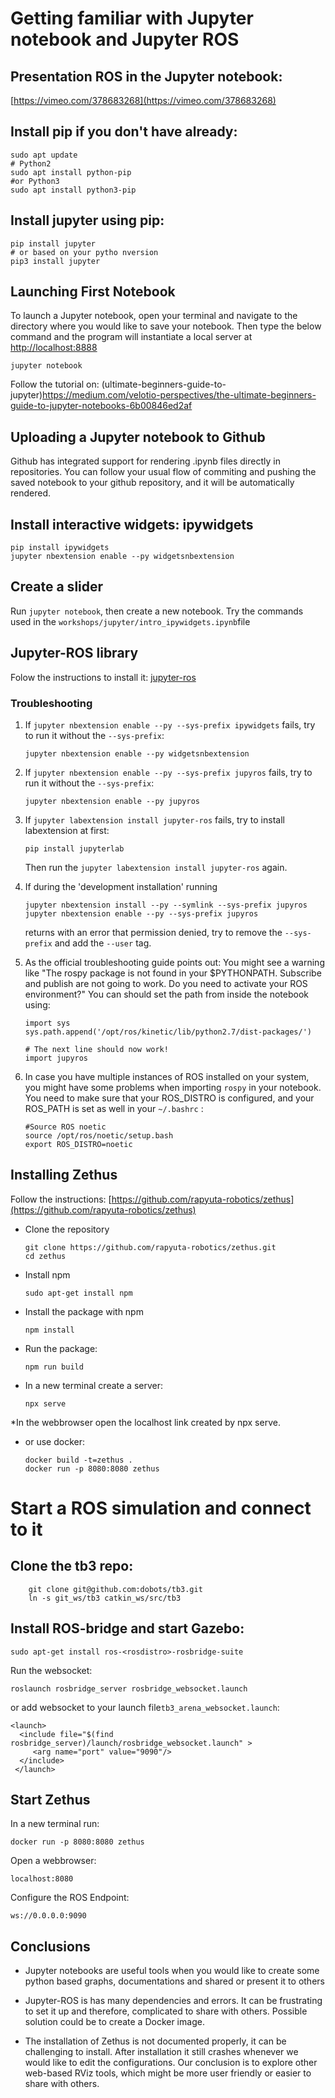 
# Getting familiar with Jupyter notebook and Jupyter ROS

## Presentation ROS in the Jupyter notebook:
[https://vimeo.com/378683268](https://vimeo.com/378683268)

## Install pip if you don't have already:
```
sudo apt update
# Python2 
sudo apt install python-pip
#or Python3
sudo apt install python3-pip
```

## Install jupyter using pip:
```
pip install jupyter
# or based on your pytho nversion
pip3 install jupyter
```

## Launching First Notebook

To launch a Jupyter notebook, open your terminal and navigate to the directory where you would like to save your notebook. Then type the below command and the program will instantiate a local server at  [http://localhost:8888](http://localhost:8888)

```
jupyter notebook
```

Follow the tutorial on:
(ultimate-beginners-guide-to-jupyter)https://medium.com/velotio-perspectives/the-ultimate-beginners-guide-to-jupyter-notebooks-6b00846ed2af

## Uploading a Jupyter notebook to Github

Github has integrated support for rendering  .ipynb files directly in repositories.
You can follow your usual flow of commiting and pushing the saved notebook to your github repository, and it will be automatically rendered.


## Install interactive widgets: ipywidgets

```
pip install ipywidgets
jupyter nbextension enable --py widgetsnbextension
```

## Create a slider

Run `jupyter notebook`, then create a new notebook.
Try the commands used in the `workshops/jupyter/intro_ipywidgets.ipynb`file

## Jupyter-ROS library

Folow the instructions to install it: [jupyter-ros](https://github.com/RoboStack/jupyter-ros)

### Troubleshooting

1. If `jupyter nbextension enable --py --sys-prefix ipywidgets` fails, try to run it without the `--sys-prefix`:
	```
	jupyter nbextension enable --py widgetsnbextension
	```

2. If `jupyter nbextension enable --py --sys-prefix jupyros` fails, try to run it without the `--sys-prefix`:
	```
	jupyter nbextension enable --py jupyros
	```

3. If `jupyter labextension install jupyter-ros` fails, try to install labextension at first:
	```
	pip install jupyterlab
	 ```
	Then run the `jupyter labextension install jupyter-ros` again.

4. If during the 'development installation' running
	 ```
	jupyter nbextension install --py --symlink --sys-prefix jupyros
	jupyter nbextension enable --py --sys-prefix jupyros
	``` 
	returns with an error that permission denied, try to remove the `--sys-prefix` and add 	the `--user` tag.


5. As the official troubleshooting guide points out: You might see a warning like "The rospy package is not found in your $PYTHONPATH. Subscribe and publish are not going to work. Do you need to activate your ROS environment?"
You can should set the path from inside the notebook using:
	```
	import sys
	sys.path.append('/opt/ros/kinetic/lib/python2.7/dist-packages/')

	# The next line should now work!
	import jupyros
	```
6.  In case you have multiple instances of ROS installed on your system, you might have some problems when importing `rospy` in your notebook.  You need to make sure that your ROS_DISTRO is configured, and your ROS_PATH is set as well in your `~/.bashrc` :
	
	```
	#Source ROS noetic
	source /opt/ros/noetic/setup.bash
	export ROS_DISTRO=noetic
	```

## Installing Zethus

Follow the instructions:
[https://github.com/rapyuta-robotics/zethus](https://github.com/rapyuta-robotics/zethus)

* Clone the repository
	 ```
	 git clone https://github.com/rapyuta-robotics/zethus.git
	 cd zethus
	 ```
 
 * Install npm
	 ```
	sudo apt-get install npm
	```

* Install the package with npm
	```
	npm install
	```

* Run the package:
	```
	npm run build
	```
* In a new terminal create a server:
	```
	npx serve
	```
*In the webbrowser open the localhost link created by npx serve.

* or use docker:
	```
	docker build -t=zethus .
	docker run -p 8080:8080 zethus	
	```


# Start a ROS simulation and connect to it

## Clone the tb3 repo:

```
	git clone git@github.com:dobots/tb3.git
	ln -s git_ws/tb3 catkin_ws/src/tb3
```

## Install ROS-bridge and start Gazebo:

```
sudo apt-get install ros-<rosdistro>-rosbridge-suite
```
 Run the websocket:
 ```
 roslaunch rosbridge_server rosbridge_websocket.launch
 ```
or add websocket to your launch file`tb3_arena_websocket.launch`:
```
<launch>
  <include file="$(find rosbridge_server)/launch/rosbridge_websocket.launch" > 
     <arg name="port" value="9090"/>
  </include>
 </launch> 
  ```


## Start Zethus

In a new terminal run:
```
docker run -p 8080:8080 zethus
```

Open a webbrowser:
```
localhost:8080
```
Configure the ROS Endpoint:
```
ws://0.0.0.0:9090
```


## Conclusions

* Jupyter notebooks are useful tools when you would like to create some python based graphs, documentations and shared or present it to others

* Jupyter-ROS is has many dependencies and errors. It can be frustrating to set it up and therefore, complicated to share with others. Possible solution could be to create a Docker image.

* The installation of Zethus is not documented properly, it can be challenging to install. After installation it still crashes whenever we would like to edit the configurations. Our conclusion is to explore other web-based RViz tools, which might be more user friendly or easier to share with others.




